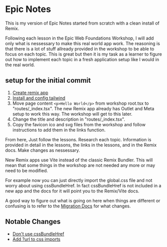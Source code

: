 # Epic Notes

This is my version of Epic Notes started from scratch with a clean install of Remix.

Following each lesson in the Epic Web Foundations Workshop, I will add only what is nessessary to make this real world app work. The reasoning is that there is a lot of stuff allready provided in the workshop to be able to focus on each topic. This is great but then it is my task as a learner to figure out how to implement each topic in a fresh application setup like I would in the real world.

## setup for the initial commit

1. [Create remix app](https://remix.run/docs/en/main/start/quickstart#installation)
2. [Install and config tailwind](https://tailwindcss.com/docs/guides/remix)
3. Move page content `<p>Hello World</p>` from workshop root.tsx to "routes/\_index.tsx".
   The new Remix app already has Outlet and Meta setup to work this way. The workshop will get to this later.
4. Change the title and description in "routes/\_index.tsx".
5. Copy the favicon ico and svg files from the workshop and follow instructions to add them
   in the links function.

From here, Just follow the lessons. Research each topic. Information is provided in detail in the lessons, the links in the lessons, and in the Remix docs. Make changes as nessessary.

New Remix apps use Vite instead of the classic Remix Bundler. This will mean that some things in the workshop are not needed any more or may need to be modified.

For example now you can just directly import the global.css file and not worry about using cssBundleHref. In fact cssBundleHref is not included in a new app and the docs for it will point you to the Remix/Vite docs.

A good way to figure out what is going on here when things are different or confusing is to refer to the [Migration Docs](https://remix.run/docs/en/main/guides/vite#migrating) for what changes.

## Notable Changes

- [Don't use cssBundleHref](https://remix.run/docs/en/main/guides/vite#remove-remix-runcss-bundle)
- [Add ?url to css imports](https://remix.run/docs/en/main/guides/vite#fix-up-css-imports-referenced-in-links)
